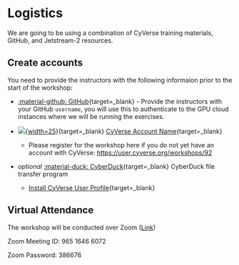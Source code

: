 # Logistics

We are going to be using a combination of CyVerse training materials, GitHub, and Jetstream-2 resources.

## Create accounts

You need to provide the instructors with the following informaion prior to the start of the workshop:

* [:material-github: GitHub](https://github.com){target=_blank} - Provide the instructors with your GitHub `username`, you will use this to authenticate to the GPU cloud instances where we will be running the exercises.

* [![][ball]{width=25}](https://cyverse.org/ecp){target=_blank} [CyVerse Account Name](https://user.cyverse.org){target=_blank} 

    - Please register for the workshop here if you do not yet have an account with CyVerse: https://user.cyverse.org/workshops/92 

* *optional* [:material-duck: CyberDuck](https://cyberduck.io){target=_blank} CyberDuck file transfer program

    - [Install CyVerse User Profile](https://learning.cyverse.org/ds/cyberduck/){target=_blank}

[ball]: ../assets/de/logos/cyverse_ball_2022.png

## Virtual Attendance

The workshop will be conducted over Zoom ([Link](https://iastate.zoom.us/j/96516466072?pwd=dENpQThMM0E4QlhhUnJVQzFGUTY5dz09))

Zoom Meeting ID: 965 1646 6072 

Zoom Password: 386676 
